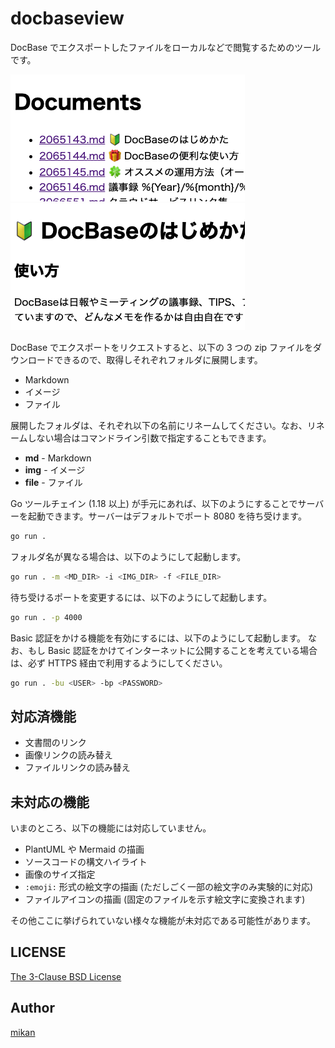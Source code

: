 docbaseview
===========

DocBase でエクスポートしたファイルをローカルなどで閲覧するためのツールです。

![screenshot 1](ss1.png)
![screenshot 2](ss2.png)

DocBase でエクスポートをリクエストすると、以下の 3 つの zip ファイルをダウンロードできるので、取得しそれぞれフォルダに展開します。

- Markdown
- イメージ
- ファイル

展開したフォルダは、それぞれ以下の名前にリネームしてください。なお、リネームしない場合はコマンドライン引数で指定することもできます。

- **md** - Markdown
- **img** - イメージ
- **file** - ファイル

Go ツールチェイン (1.18 以上) が手元にあれば、以下のようにすることでサーバーを起動できます。サーバーはデフォルトでポート 8080 を待ち受けます。

```bash
go run .
```

フォルダ名が異なる場合は、以下のようにして起動します。

```bash
go run . -m <MD_DIR> -i <IMG_DIR> -f <FILE_DIR>
```

待ち受けるポートを変更するには、以下のようにして起動します。

```bash
go run . -p 4000
```

Basic 認証をかける機能を有効にするには、以下のようにして起動します。
なお、もし Basic 認証をかけてインターネットに公開することを考えている場合は、必ず HTTPS 経由で利用するようにしてください。

```bash
go run . -bu <USER> -bp <PASSWORD>
```

## 対応済機能

- 文書間のリンク
- 画像リンクの読み替え
- ファイルリンクの読み替え

## 未対応の機能

いまのところ、以下の機能には対応していません。

- PlantUML や Mermaid の描画
- ソースコードの構文ハイライト
- 画像のサイズ指定
- `:emoji:` 形式の絵文字の描画 (ただしごく一部の絵文字のみ実験的に対応)
- ファイルアイコンの描画 (固定のファイルを示す絵文字に変換されます)

その他ここに挙げられていない様々な機能が未対応である可能性があります。

## LICENSE

[The 3-Clause BSD License](LICENSE)

## Author

[mikan](https://github.com/mikan)
